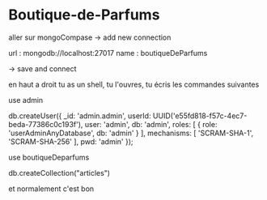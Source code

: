 # Boutique-de-Parfums


aller sur mongoCompase -> add new connection

url : mongodb://localhost:27017
name : boutiqueDeParfums

-> save and connect

en haut a droit tu as un shell, tu l'ouvres, tu écris les commandes suivantes

use admin 

db.createUser({
    _id: 'admin.admin',
    userId: UUID('e55fd818-f57c-4ec7-beda-77386c0c193f'),
    user: 'admin',
    db: 'admin',
    roles: [
        { role: 'userAdminAnyDatabase', db: 'admin' }
    ],
    mechanisms: [ 'SCRAM-SHA-1', 'SCRAM-SHA-256' ],
    pwd: 'admin'
});

use boutiqueDeparfums

db.createCollection("articles")

et normalement c'est bon 


